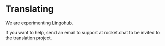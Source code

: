 # Translating

We are experimenting [Lingohub](https://translate.lingohub.com/engelgabriel/rocket-dot-chat/dashboard).

If you want to help, send an email to support at rocket.chat to be invited to the translation project.
